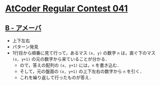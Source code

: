 # [AtCoder Regular Contest 041](https://atcoder.jp/contests/arc041)

## [B - アメーバ](https://atcoder.jp/contests/arc041/tasks/arc041_b)
- 上下左右
- パターン発見
- 1行目から順番に見て行って，あるマス `(x, y)` の数字 `n` は，直ぐ下のマス `(x, y+1)` の元の数字から来ていることが分かる．
	- ので，答えの配列の `(x, y+1)` には，`n` を書き込む．
	- そして，元の盤面の `(x, y+1)` の上下左右の数字から `n` を引く．
	- これを繰り返して行ったものが答え．
